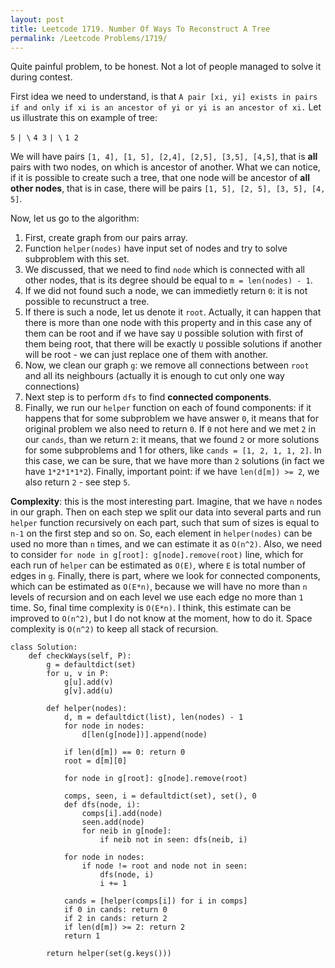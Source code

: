 ```yaml
---
layout: post
title: Leetcode 1719. Number Of Ways To Reconstruct A Tree
permalink: /Leetcode Problems/1719/
---
```


Quite painful problem, to be honest. Not a lot of people managed to solve it during contest.

First idea we need to understand, is that `A pair [xi, yi] exists in pairs if and only if xi is an ancestor of yi or yi is an ancestor of xi.` Let us illustrate this on example of tree:

`5`
`| \`
`4 3`
`| \`
`1 2`

We will have pairs `[1, 4], [1, 5], [2,4], [2,5], [3,5], [4,5]`, that is **all** pairs with two nodes, on which is ancestor of another. What we can notice, if it is possible to create such a tree, that one node will be ancestor of **all other nodes**, that is in case, there will be pairs `[1, 5], [2, 5], [3, 5], [4, 5]`.

Now, let us go to the algorithm:

1. First, create graph from our pairs array.
2. Function `helper(nodes)` have input set of nodes and try to solve subproblem with this set. 
3. We discussed, that we need to find `node` which is connected with all other nodes, that is its degree should be equal to `m = len(nodes) - 1`.
4. If we did not found such a node, we can immedietly return `0`: it is not possible to recunstruct a tree.
5. If there is such a node, let us denote it `root`. Actually, it can happen that there is more than one node with this property and in this case any of them can be root and if we have say `U` possible solution with first of them being root, that there will be exactly `U` possible solutions if another will be root - we can just replace one of them with another.
6. Now, we clean our graph `g`: we remove all connections between `root` and all its neighbours (actually it is enough to cut only one way connections)
7. Next step is to perform `dfs` to find **connected components**.
8. Finally, we run our `helper` function on each of found components: if it happens that for some subproblem we have answer `0`, it means that for original problem we also need to return `0`. If `0` not here and we met `2` in our `cands`, than we return `2`: it means, that we found `2` or more solutions for some subproblems and 1 for others, like `cands = [1, 2, 1, 1, 2]`. In this case, we can be sure, that we have more than `2` solutions (in fact we have `1*2*1*1*2`). Finally, important point: if we have `len(d[m]) >= 2`, we also return `2` - see step `5`.

**Complexity**: this is the most interesting part. Imagine, that we have `n` nodes in our graph. Then on each step we split our data into several parts and run `helper` function recursively on each part, such that sum of sizes is equal to `n-1` on the first step and so on. So, each element in `helper(nodes)` can be used no more than `n` times, and we can estimate it as `O(n^2)`. Also, we need to consider `for node in g[root]: g[node].remove(root)` line, which for each run of `helper` can be estimated as `O(E)`, where `E` is total number of edges in `g`. Finally, there is part, where we look for connected components, which can be estimated as `O(E*n)`, because we will have no more than `n` levels of recursion and on each level we use each edge no more than `1` time. So, final time complexity is `O(E*n)`. I think, this estimate can be improved to `O(n^2)`, but I do not know at the moment, how to do it. Space complexity is `O(n^2)` to keep all stack of recursion.

```
class Solution:
    def checkWays(self, P):
        g = defaultdict(set)
        for u, v in P:
            g[u].add(v)
            g[v].add(u)

        def helper(nodes):
            d, m = defaultdict(list), len(nodes) - 1
            for node in nodes:
                d[len(g[node])].append(node)

            if len(d[m]) == 0: return 0
            root = d[m][0]
            
            for node in g[root]: g[node].remove(root)
            
            comps, seen, i = defaultdict(set), set(), 0
            def dfs(node, i):
                comps[i].add(node)
                seen.add(node)
                for neib in g[node]:
                    if neib not in seen: dfs(neib, i)
                        
            for node in nodes:
                if node != root and node not in seen:
                    dfs(node, i)
                    i += 1
                    
            cands = [helper(comps[i]) for i in comps]
            if 0 in cands: return 0
            if 2 in cands: return 2
            if len(d[m]) >= 2: return 2
            return 1
            
        return helper(set(g.keys()))
```